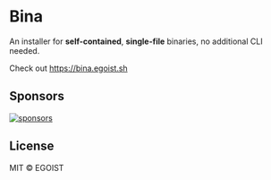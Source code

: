 # Bina

An installer for **self-contained**, **single-file** binaries, no additional CLI needed.

Check out https://bina.egoist.sh

## Sponsors

[![sponsors](https://sponsors-images.egoist.sh/sponsors.svg)](https://github.com/sponsors/egoist)

## License

MIT &copy; EGOIST
